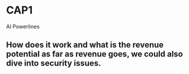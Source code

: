 # CAP1
AI Powerlines
## How does it work and what is the revenue potential as far as revenue goes, we could also dive into security issues.

